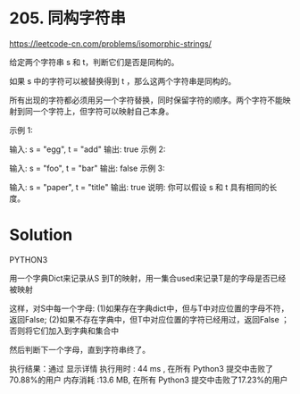 # 205. 同构字符串
https://leetcode-cn.com/problems/isomorphic-strings/

给定两个字符串 s 和 t，判断它们是否是同构的。

如果 s 中的字符可以被替换得到 t ，那么这两个字符串是同构的。

所有出现的字符都必须用另一个字符替换，同时保留字符的顺序。两个字符不能映射到同一个字符上，但字符可以映射自己本身。

示例 1:

输入: s = "egg", t = "add"
输出: true
示例 2:

输入: s = "foo", t = "bar"
输出: false
示例 3:

输入: s = "paper", t = "title"
输出: true
说明:
你可以假设 s 和 t 具有相同的长度。

# Solution

PYTHON3

用一个字典Dict来记录从S 到T的映射，用一集合used来记录T是的字母是否已经被映射

这样，对S中每一个字母:
(1)如果存在字典dict中，但与T中对应位置的字母不符，返回False;
(2)如果不存在字典中，但T中对应位置的字符已经用过，返回False ；
    否则将它们加入到字典和集合中

然后判断下一个字母，直到字符串终了。


执行结果：通过
显示详情
执行用时 : 44 ms , 在所有 Python3 提交中击败了70.88%的用户
内存消耗 :13.6 MB, 在所有 Python3 提交中击败了17.23%的用户
 
